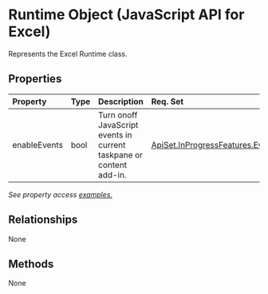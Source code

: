 # Runtime Object (JavaScript API for Excel)

Represents the Excel Runtime class.

## Properties

| Property	   | Type	|Description| Req. Set|
|:---------------|:--------|:----------|:----|
|enableEvents|bool|Turn onoff JavaScript events in current taskpane or content add-in.|[ApiSet.InProgressFeatures.EventNext](../requirement-sets/excel-api-requirement-sets.md)|

_See property access [examples.](#property-access-examples)_

## Relationships
None


## Methods
None

